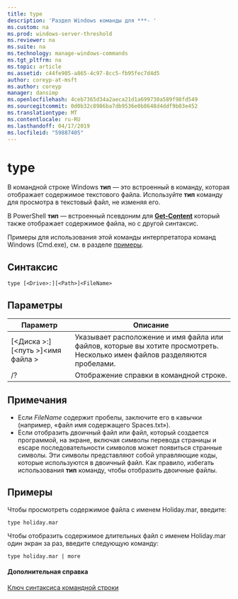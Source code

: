```yaml
---
title: type
description: 'Раздел Windows команды для ***- '
ms.custom: na
ms.prod: windows-server-threshold
ms.reviewer: na
ms.suite: na
ms.technology: manage-windows-commands
ms.tgt_pltfrm: na
ms.topic: article
ms.assetid: c44fe905-a865-4c97-8cc5-fb95fec7d4d5
author: coreyp-at-msft
ms.author: coreyp
manager: dansimp
ms.openlocfilehash: 4ceb7365d34a2aeca21d1a699730a589f98fd549
ms.sourcegitcommit: 0d0b32c8986ba7db9536e0b8648d4ddf9b03e452
ms.translationtype: MT
ms.contentlocale: ru-RU
ms.lasthandoff: 04/17/2019
ms.locfileid: "59887405"
---
```

# <a name="type"></a>type


В командной строке Windows **тип** — это встроенный в команду, которая отображает содержимое текстового файла. Используйте **тип** команду для просмотра в текстовый файл, не изменяя его.


В PowerShell **тип** — встроенный псевдоним для **[Get-Content](https://docs.microsoft.com/powershell/module/microsoft.powershell.management/get-content)** который также отображает содержимое файла, но с другой синтаксис.


Примеры для использования этой команды интерпретатора команд Windows (Cmd.exe), см. в разделе [примеры](#BKMK_examples).

## <a name="syntax"></a>Синтаксис

```
type [<Drive>:][<Path>]<FileName>
```

## <a name="parameters"></a>Параметры

|Параметр|Описание|
|---------|-----------|
|[\<Диска >:] [\<путь >]\<имя файла >|Указывает расположение и имя файла или файлов, которые вы хотите просмотреть. Несколько имен файлов разделяются пробелами.|
|/?|Отображение справки в командной строке.|

## <a name="remarks"></a>Примечания

-   Если *FileName* содержит пробелы, заключите его в кавычки (например, «файл имя содержащего Spaces.txt»).
-   Если отобразить двоичный файл или файл, который создается программой, на экране, включая символы перевода страницы и escape последовательности символов может появиться странные символы. Эти символы представляют собой управляющие коды, которые используются в двоичный файл. Как правило, избегать использования **тип** команду, чтобы отобразить двоичные файлы.

## <a name="BKMK_examples"></a>Примеры

Чтобы просмотреть содержимое файла с именем Holiday.mar, введите:
```
type holiday.mar 
```
Чтобы отобразить содержимое длительных файл с именем Holiday.mar один экран за раз, введите следующую команду:
```
type holiday.mar | more 
```

#### <a name="additional-references"></a>Дополнительная справка

[Ключ синтаксиса командной строки](command-line-syntax-key.md)
